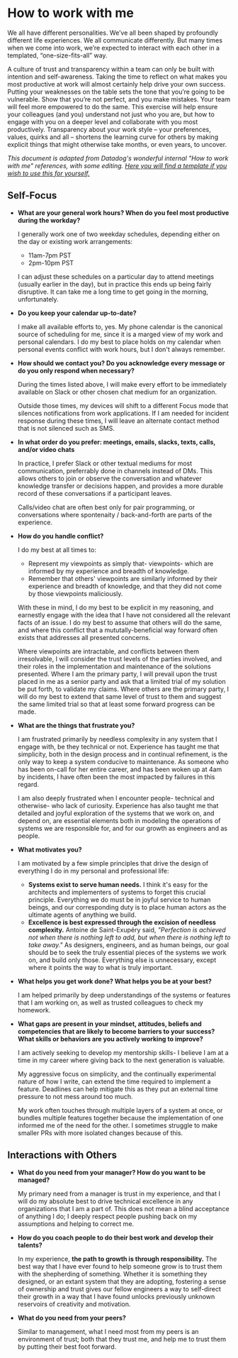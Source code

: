 # How to work with me

We all have different personalities. We’ve all been shaped by profoundly different life experiences. We all communicate 
differently. But many times when we come into work, we’re expected to interact with each other in a templated, 
“one-size-fits-all” way. 

A culture of trust and transparency within a team can only be built with intention and self-awareness. Taking the time to 
reflect on what makes you most productive at work will almost certainly help drive your own success. Putting your 
weaknesses on the table sets the tone that you’re going to be vulnerable. Show that you’re not perfect, and you make 
mistakes. Your team will feel more empowered to do the same. This exercise will help ensure your colleagues (and you) 
understand not just who you are, but how to engage with you on a deeper level and collaborate with you most 
productively. Transparency about your work style – your preferences, values, quirks and all – shortens the learning curve 
for others by making explicit things that might otherwise take months, or even years, to uncover.

*This document is adapted from Datadog's wonderful internal "How to work with me" references, with some editing. 
[Here you will find a template if you wish to use this for yourself.](./templates/work-with-me.md)*

## Self-Focus 
- **What are your general work hours? When do you feel most productive during the workday?**
  
  I generally work one of two weekday schedules, depending either on the day or existing work arrangements:
    - 11am-7pm PST
    - 2pm-10pm PST

    I can adjust these schedules on a particular day to attend meetings (usually earlier in the day), but in practice
    this ends up being fairly disruptive. It can take me a long time to get going in the morning, unfortunately.

- **Do you keep your calendar up-to-date?**
  
  I make all available efforts to, yes. My phone calendar is the canonical source of scheduling for me, since it
  is a marged view of my work and personal calendars. I do my best to place holds on my calendar when personal events
  conflict with work hours, but I don't always remember.

- **How should we contact you? Do you acknowledge every message or do you only respond when necessary?**
  
  During the times listed above, I will make every effort to be immediately available on Slack or other chosen chat 
    medium for an organization.

  Outside those times, my devices will shift to a different Focus mode that silences notifications from work
    applications. If I am needed for incident response during these times, I will leave an alternate contact method that
    is not silenced such as SMS.

- **In what order do you prefer: meetings, emails, slacks, texts, calls, and/or video chats**
  
  In practice, I prefer Slack or other textual mediums for most communication, preferrably done in channels instead 
    of DMs. This allows others to join or observe the conversation and whatever knowledge transfer or decisions happen, 
    and provides a more durable record of these conversations if a participant leaves.

  Calls/video chat are often best only for pair programming, or conversations where spontenaity / back-and-forth are 
    parts of the experience.

- **How do you handle conflict?**
  
  I do my best at all times to:
    - Represent my viewpoints as simply that- viewpoints- which are informed by my experience and breadth of knowledge.
    - Remember that others' viewpoints are similarly informed by their experience and breadth of knowledge, and that they
      did not come by those viewpoints maliciously.

    With these in mind, I do my best to be explicit in my reasoning, and earnestly engage with the idea that I have not
    considered all the relevant facts of an issue. I do my best to assume that others will do the same, and where this 
    conflict that a mututally-beneficial way forward often exists that addresses all presented concerns.

    Where viewpoints are intractable, and conflicts between them irresolvable, I will consider the trust levels of the
    parties involved, and their roles in the implementation and maintenance of the solutions presented. Where I am the
    primary party, I will prevail upon the trust placed in me as a senior party and ask that a limited trial of my
    solution be put forth, to validate my claims. Where others are the primary party, I will do my best to extend that
    same level of trust to them and suggest the same limited trial so that at least some forward progress can be made.

- **What are the things that frustrate you?**
  
  I am frustrated primarily by needless complexity in any system that I engage with, be they technical or not. Experience
    has taught me that simplicity, both in the design process and in continual refinement, is the only way to keep a
    system conducive to maintenance. As someone who has been on-call for her entire career, and has been woken up at 4am
    by incidents, I have often been the most impacted by failures in this regard.
  
  I am also deeply frustrated when I encounter people- technical and otherwise- who lack of curiosity. Experience
    has also taught me that detailed and joyful exploration of the systems that we work on, and depend on, are essential
    elements both in modeling the operations of systems we are responsible for, and for our growth as engineers and as
    people.

- **What motivates you?**
  
  I am motivated by a few simple principles that drive the design of everything I do in my personal and professional life:

    - **Systems exist to serve human needs.** I think it's easy for the architects and implementers of
      systems to forget this crucial principle. Everything we do must be in joyful service to human beings, and our
      corresponding duty is to place human actors as the ultimate agents of anything we build.
    - **Excellence is best expressed through the excision of needless complexity.** Antoine de Saint-Exupéry
      said, *"Perfection is achieved not when there is nothing left to add, but when there is nothing left to take away."*
      As designers, engineers, and as human beings, our goal should be to seek the truly essential pieces of the systems
      we work on, and build only those. Everything else is unnecessary, except where it points the way to what is truly
      important.

- **What helps you get work done? What helps you be at your best?**
  
  I am helped primarily by deep understandings of the systems or features that I am working on, as well as trusted
    colleagues to check my homework.

- **What gaps are present in your mindset, attitudes, beliefs and competencies that are likely to become barriers to your success? What skills or behaviors are you actively working to improve?**
  
  I am actively seeking to develop my mentorship skills- I believe I am at a time in my career where giving back to
    the next generation is valuable.
  
  My aggressive focus on simplicity, and the continually experimental nature of how I write, can extend the time
    required to implement a feature. Deadlines can help mitigate this as they put an external time pressure to not mess
    around too much.
  
  My work often touches through multiple layers of a system at once, or bundles multiple features together because the
    implementation of one informed me of the need for the other. I sometimes struggle to make smaller PRs with more isolated
    changes because of this.

## Interactions with Others 
- **What do you need from your manager? How do you want to be managed?**
  
  My primary need from a manager is trust in my experience, and that I will do my absolute best to drive technical
    excellence in any organizations that I am a part of. This does not mean a blind acceptance of anything I do; I deeply
    respect people pushing back on my assumptions and helping to correct me.

- **How do you coach people to do their best work and develop their talents?**
  
  In my experience, **the path to growth is through responsibility.** The best way that I have ever found to help
    someone grow is to trust them with the shepherding of something. Whether it is something they designed, or an extant
    system that they are adopting, fostering a sense of ownership and trust gives our fellow engineers a way to
    self-direct their growth in a way that I have found unlocks previously unknown reservoirs of creativity and motivation.

- **What do you need from your peers?**
  
  Similar to management, what I need most from my peers is an environment of trust; both that they trust me, and help me
    to trust them by putting their best foot forward.
